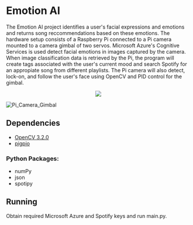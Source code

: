 # Emotion AI

The Emotion AI project identifies a user's facial expressions and emotions and returns song reccommendations based on these emotions. The hardware setup consists of a Raspberry Pi connected to a Pi camera mounted to a camera gimbal of two servos. Microsoft Azure's Cognitive Services is used detect facial emotions in images captured by the camera. When image classification data is retrieved by the Pi, the program will create tags associated with the user's current mood and search Spotify for an appropiate song from different playlists. The Pi camera will also detect, lock-on, and follow the user's face using OpenCV and PID control for the gimbal.

<p align="center"> 
<img src="https://github.com/k22jung/emotion_ai/blob/master/pi_camera_gimbal.jpg">
</p>

![Pi_Camera_Gimbal](https://github.com/k22jung/emotion_ai/blob/master/pi_camera_gimbal.jpg)

## Dependencies

- [OpenCV 3.2.0](http://opencv.org/releases.html)
- [pigpio](http://abyz.co.uk/rpi/pigpio/download.html)

### Python Packages:
- numPy
- json
- spotipy

## Running

Obtain required Microsoft Azure and Spotify keys and run main.py.
